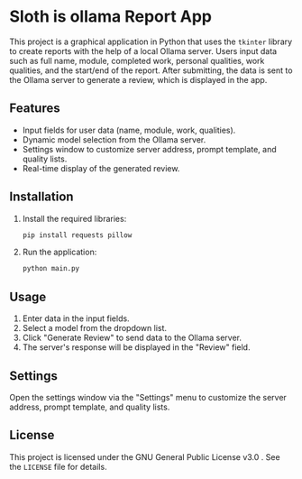 # Sloth is ollama Report App

This project is a graphical application in Python that uses the `tkinter` library to create reports with the help of a local Ollama server. Users input data such as full name, module, completed work, personal qualities, work qualities, and the start/end of the report. After submitting, the data is sent to the Ollama server to generate a review, which is displayed in the app.

## Features
- Input fields for user data (name, module, work, qualities).
- Dynamic model selection from the Ollama server.
- Settings window to customize server address, prompt template, and quality lists.
- Real-time display of the generated review.

## Installation
1. Install the required libraries:
   ```bash
   pip install requests pillow
   ```
2. Run the application:
   ```bash
   python main.py
   ```

## Usage
1. Enter data in the input fields.
2. Select a model from the dropdown list.
3. Click "Generate Review" to send data to the Ollama server.
4. The server's response will be displayed in the "Review" field.

## Settings
Open the settings window via the "Settings" menu to customize the server address, prompt template, and quality lists.

## License
This project is licensed under the GNU General Public License v3.0 . See the `LICENSE` file for details.

